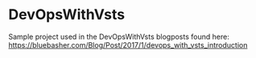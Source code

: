 # DevOpsWithVsts
Sample project used in the DevOpsWithVsts blogposts found here: https://bluebasher.com/Blog/Post/2017/1/devops_with_vsts_introduction
